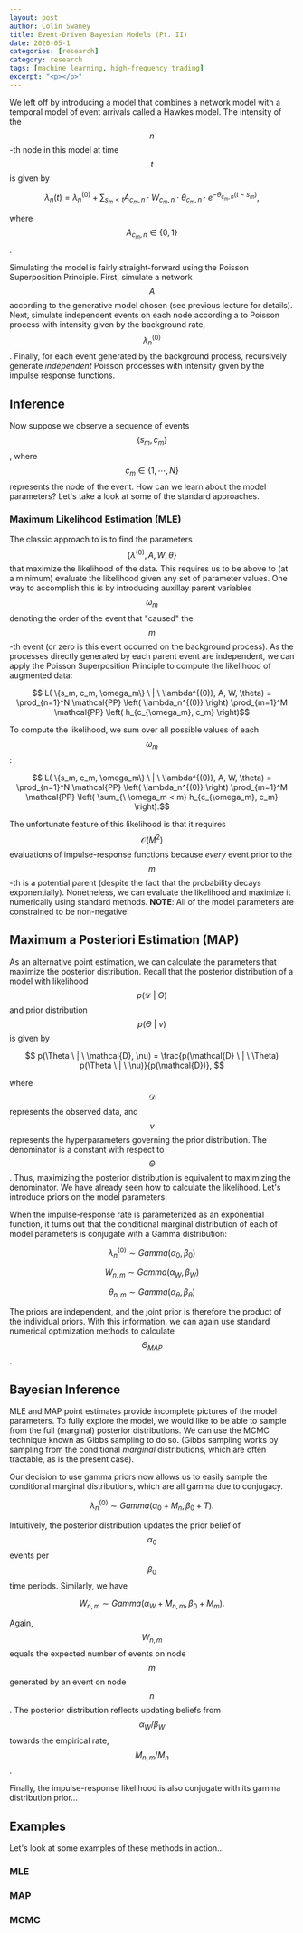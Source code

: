 ```yaml
---
layout: post
author: Colin Swaney
title: Event-Driven Bayesian Models (Pt. II)
date: 2020-05-1
categories: [research]
category: research
tags: [machine learning, high-frequency trading]
excerpt: "<p></p>"
---
```


We left off by introducing a model that combines a network model with a temporal model of event arrivals called a Hawkes model. The intensity of the $$n$$-th node in this model at time $$t$$ is given by

$$ \lambda_n(t) = \lambda_n^{(0)} + \sum_{s_m < t} A_{c_m, n} \cdot W_{c_m, n} \cdot \theta_{c_m, n} \cdot e^{-\theta_{c_m, n} (t - s_m)}, $$

where $$A_{c_m, n} \in \{0, 1\}$$.

Simulating the model is fairly straight-forward using the Poisson Superposition Principle. First, simulate a network $$A$$ according to the generative model chosen (see previous lecture for details). Next, simulate independent events on each node according a to Poisson process with intensity given by the background rate, $$\lambda_{n}^{(0)}$$. Finally, for each event generated by the background process, recursively generate *independent* Poisson processes with intensity given by the impulse response functions.

## Inference
Now suppose we observe a sequence of events $$ \{ s_m, c_m \} $$, where $$c_m \in \{1, \cdots, N\}$$ represents the node of the event. How can we learn about the model parameters? Let's take a look at some of the standard approaches.

### Maximum Likelihood Estimation (MLE)
The classic approach to is to find the parameters $$ \{ \lambda^{(0)}, A, W, \theta \} $$ that maximize the likelihood of the data. This requires us to be above to (at a minimum) evaluate the likelihood given any set of parameter values. One way to accomplish this is by introducing auxillay parent variables $$\omega_m$$ denoting the order of the event that "caused" the $$m$$-th event (or zero is this event occurred on the background process). As the processes directly generated by each parent event are independent, we can apply the Poisson Superposition Principle to compute the likelihood of augmented data:

$$ L( \{s_m, c_m, \omega_m\} \ | \ \lambda^{(0)}, A, W, \theta) = \prod_{n=1}^N \mathcal{PP} \left( \lambda_n^{(0)} \right) \prod_{m=1}^M \mathcal{PP} \left( h_{c_{\omega_m}, c_m} \right)$$

To compute the likelihood, we sum over all possible values of each $$\omega_m$$:

$$ L( \{s_m, c_m, \omega_m\} \ | \ \lambda^{(0)}, A, W, \theta) = \prod_{n=1}^N \mathcal{PP} \left( \lambda_n^{(0)} \right) \prod_{m=1}^M \mathcal{PP} \left( \sum_{\ \omega_m < m} h_{c_{\omega_m}, c_m} \right).$$

The unfortunate feature of this likelihood is that it requires $$\mathcal{O}(M^2)$$ evaluations of impulse-response functions because *every* event prior to the $$m$$-th is a potential parent (despite the fact that the probability decays exponentially). Nonetheless, we can evaluate the likelihood and maximize it numerically using standard methods. **NOTE**: All of the model parameters are constrained to be non-negative!


## Maximum a Posteriori Estimation (MAP)
As an alternative point estimation, we can calculate the parameters that maximize the posterior distribution. Recall that the posterior distribution of a model with likelihood $$p(\mathcal{D} \ | \ \Theta)$$ and prior distribution $$p(\Theta \ | \ \nu)$$ is given by

$$ p(\Theta \ | \ \mathcal{D}, \nu) = \frac{p(\mathcal{D} \ | \ \Theta) p(\Theta \ | \ \nu)}{p(\mathcal{D})}, $$

where $$\mathcal{D}$$ represents the observed data, and $$\nu$$ represents the hyperparameters governing the prior distribution. The denominator is a constant with respect to $$\Theta$$. Thus, maximizing the posterior distribution is equivalent to maximizing the denominator. We have already seen how to calculate the likelihood. Let's introduce priors on the model parameters.

When the impulse-response rate is parameterized as an exponential function, it turns out that the conditional marginal distribution of each of model parameters is conjugate with a Gamma distribution:

$$ \lambda_n^{(0)} \sim Gamma\left(\alpha_0, \beta_0 \right)$$

$$ W_{n, m} \sim Gamma\left(\alpha_W, \beta_W \right)$$ 

$$ \theta_{n, m} \sim Gamma\left(\alpha_\theta, \beta_\theta \right) $$

The priors are independent, and the joint prior is therefore the product of the individual priors. With this information, we can again use standard numerical optimization methods to calculate $$\Theta_{MAP}$$.


## Bayesian Inference
MLE and MAP point estimates provide incomplete pictures of the model parameters. To fully explore the model, we would like to be able to sample from the full (marginal) posterior distributions. We can use the MCMC technique known as Gibbs sampling to do so. (Gibbs sampling works by sampling from the conditional *marginal* distributions, which are often tractable, as is the present case).

Our decision to use gamma priors now allows us to easily sample the conditional marginal distributions, which are all gamma due to conjugacy.

$$ \lambda_n^{(0)} \sim Gamma(\alpha_0 + M_n, \beta_0 + T). $$

Intuitively, the posterior distribution updates the prior belief of $$\alpha_0$$ events per $$\beta_0$$ time periods. Similarly, we have

$$ W_{n,m} \sim Gamma(\alpha_W + M_{n,m}, \beta_0 + M_m). $$

Again, $$W_{n,m}$$ equals the expected number of events on node $$m$$ generated by an event on node $$n$$. The posterior distribution reflects updating beliefs from $$\alpha_W/\beta_W$$ towards the empirical rate, $$M_{n,m} / M_n$$.

Finally, the impulse-response likelihood is also conjugate with its gamma distribution prior...

$$ $$


## Examples
Let's look at some examples of these methods in action...

### MLE


### MAP


### MCMC